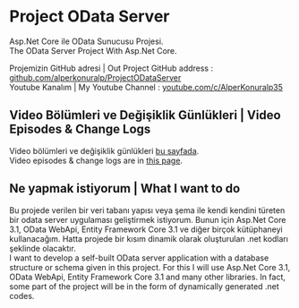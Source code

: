 # Project OData Server

Asp.Net Core ile OData Sunucusu Projesi.  
The OData Server Project With Asp.Net Core.

Projemizin GitHub adresi | Out Project GitHub address : [github.com/alperkonuralp/ProjectODataServer](https://github.com/alperkonuralp/ProjectODataServer)  
Youtube Kanalım | My Youtube Channel : [youtube.com/c/AlperKonuralp35](https://www.youtube.com/c/AlperKonuralp35)

## Video Bölümleri ve Değişiklik Günlükleri | Video Episodes & Change Logs

Video bölümleri ve değişiklik günlükleri [bu sayfada](docs/ChangeLogs.md).  
Video episodes & change logs are in [this page](docs/ChangeLogs.md).

## Ne yapmak istiyorum | What I want to do

Bu projede verilen bir veri tabanı yapısı veya şema ile kendi kendini türeten bir odata server uygulaması geliştirmek istiyorum. Bunun için Asp.Net Core 3.1, OData WebApi, Entity Framework Core 3.1 ve diğer birçok kütüphaneyi kullanacağım. Hatta projede bir kısım dinamik olarak oluşturulan .net kodları şeklinde olacaktır.  
I want to develop a self-built OData server application with a database structure or schema given in this project. For this I will use Asp.Net Core 3.1, OData WebApi, Entity Framework Core 3.1 and many other libraries. In fact, some part of the project will be in the form of dynamically generated .net codes.
